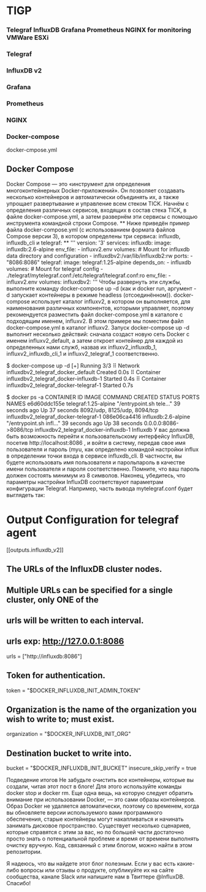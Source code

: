 # TIGP
### Telegraf InfluxDB Grafana Prometheus NGINX for monitoring VMWare ESXi 
### Telegraf
### InfluxDB v2
### Grafana
### Prometheus
### NGINX
### Docker-compose
docker-cmpose.yml
## Docker Compose
Docker Compose — это «инструмент для определения многоконтейнерных Docker-приложений». Он позволяет создавать несколько контейнеров и автоматически объединять их, а также упрощает развертывание и управление всем стеком TICK. Начнём с определения различных сервисов, входящих в состав стека TICK, в файле docker-compose.yml, а затем развернём эти сервисы с помощью инструмента командной строки Compose.
** Ниже приведён пример файла docker-compose.yml (с использованием формата файлов Compose версии 3), в котором определены три сервиса: influxdb, influxdb_cli и telegraf: **
'''
version: '3'
services:
  influxdb:
    image: influxdb:2.6-alpine
    env_file:
      - influxv2.env
    volumes:
      # Mount for influxdb data directory and configuration
      - influxdbv2:/var/lib/influxdb2:rw
    ports:
      - "8086:8086"
  telegraf:
    image: telegraf:1.25-alpine
    depends_on:
      - influxdb
    volumes:
      # Mount for telegraf config
      - ./telegraf/mytelegraf.conf:/etc/telegraf/telegraf.conf:ro
    env_file:
      - influxv2.env
volumes:
  influxdbv2:
'''
Чтобы развернуть эти службы, выполните команду docker-compose up -d (как и docker run, аргумент -d запускает контейнеры в режиме headless (отсоединённом)). docker-compose использует каталог influxv2, в котором он выполняется, для наименования различных компонентов, которыми управляет, поэтому рекомендуется разместить файл docker-compose.yml в каталоге с подходящим именем, influxv2. 
В этом примере мы поместим файл docker-compose.yml в каталог influxv2.
Запуск docker-compose up -d выполнит несколько действий:
сначала создаст новую сеть Docker с именем influxv2_default, 
а затем откроет контейнер для каждой из определенных нами служб, назвав их influxv2_influxdb_1, influxv2_influxdb_cli_1 и influxv2_telegraf_1 соответственно.

$ docker-compose up -d
[+] Running 3/3
 ⠿ Network influxdbv2_telegraf_docker_default       Created                0.0s
 ⠿ Container influxdbv2_telegraf_docker-influxdb-1  Started                0.4s
 ⠿ Container influxdbv2_telegraf_docker-telegraf-1  Started                0.7s

$ docker ps -a
CONTAINER ID   IMAGE                  COMMAND                  CREATED          STATUS                    PORTS                          NAMES
e6d60ddc155e   telegraf:1.25-alpine   "/entrypoint.sh tele…"   39 seconds ago   Up 37 seconds             8092/udp, 8125/udp, 8094/tcp   influxdbv2_telegraf_docker-telegraf-1
086e06ca4416   influxdb:2.6-alpine    "/entrypoint.sh infl…"   39 seconds ago   Up 38 seconds             0.0.0.0:8086->8086/tcp         influxdbv2_telegraf_docker-influxdb-1
         Influxdb
У вас должна быть возможность перейти к пользовательскому интерфейсу InfluxDB, посетив http://localhost:8086 , и войти в систему, передав свое имя пользователя и пароль (myu, как определено командой настройки influx в определении точки входа в сервисе influxdb_cli.
В частности, вы будете использовать имя пользователя и парольпароль в качестве имени пользователя и пароля соответственно. Помните, что ваш пароль должен состоять минимум из 8 символов.
Наконец, убедитесь, что параметры настройки InfluxDB соответствуют параметрам конфигурации Telegraf. 
Например, часть вывода mytelegraf.conf будет выглядеть так:
# Output Configuration for telegraf agent
[[outputs.influxdb_v2]]	
  ## The URLs of the InfluxDB cluster nodes.
  ##
  ## Multiple URLs can be specified for a single cluster, only ONE of the
  ## urls will be written to each interval.
  ## urls exp: http://127.0.0.1:8086
  urls = ["http://influxdb:8086"]
  ## Token for authentication.
  token = "$DOCKER_INFLUXDB_INIT_ADMIN_TOKEN"
  ## Organization is the name of the organization you wish to write to; must exist.
  organization = "$DOCKER_INFLUXDB_INIT_ORG"
  ## Destination bucket to write into.
  bucket = "$DOCKER_INFLUXDB_INIT_BUCKET"
  insecure_skip_verify = true

Подведение итогов
Не забудьте очистить все контейнеры, которые вы создали, читая этот пост в блоге! Для этого используйте команды docker stop и docker rm. Еще одна вещь, на которую следует обратить внимание при использовании Docker, — это сами образы контейнеров.
Образ Docker не удаляется автоматически, поэтому со временем, когда вы обновляете версии используемого вами программного обеспечения, старые контейнеры могут накапливаться и начинать занимать дисковое пространство.
Существует несколько сценариев, которые справятся с этим за вас, но по большей части достаточно просто знать о потенциальной проблеме и время от времени выполнять очистку вручную.
Код, связанный с этим блогом, можно найти в этом репозитории.


Я надеюсь, что вы найдете этот блог полезным. Если у вас есть какие-либо вопросы или отзывы о продукте, опубликуйте их на сайте сообщества, канале Slack или напишите нам в Твиттере @InfluxDB. Спасибо!
